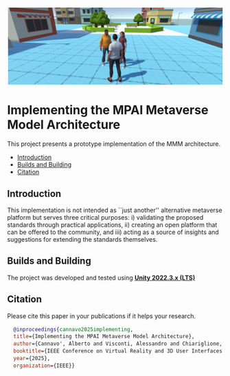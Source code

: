 <p align="center">
  <img src="header.png" alt="main" width="500">
</p>

# Implementing the MPAI Metaverse Model Architecture
This project presents a prototype implementation of the MMM architecture.

* [Introduction](#introduction)
* [Builds and Building](#builds)
* [Citation](#citation)

## Introduction
This implementation is not intended as ``just another'' alternative metaverse platform but serves three critical purposes: i) validating the proposed standards through practical applications, ii) creating an open platform that can be offered to the community, and iii) acting as a source of insights and suggestions for extending the standards themselves.

## Builds and Building
The project was developed and tested using [**Unity 2022.3.x (LTS)**](https://unity3d.com/unity/qa/lts-releases?version=2021.3)

## Citation
Please cite this paper in your publications if it helps your research.
```bibtex
  @inproceedings{cannavo2025implementing,
  title={Implementing the MPAI Metaverse Model Architecture},
  author={Cannavo', Alberto and Visconti, Alessandro and Chiariglione, Leonardo and Kudumakis, Panos and Chollet, G{\'e}rard and Sansen, Hugues and Menezes, Paulo and Lamberti, Fabrizio},
  booktitle={IEEE Conference on Virtual Reality and 3D User Interfaces Abstracts and Workshops},
  year={2025},
  organization={IEEE}}

